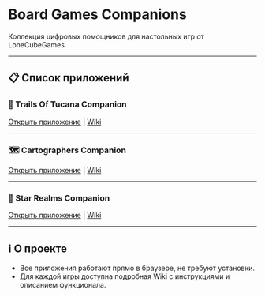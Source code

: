 # Board Games Companions

Коллекция цифровых помощников для настольных игр от LoneCubeGames.

---

## 📋 Список приложений

### 🎲 Trails Of Tucana Companion  
[Открыть приложение](https://lonecubegames.github.io/board-games-apps/trails-of-tucana-companion) | [Wiki](https://github.com/LoneCubeGames/board-games-apps/wiki/Trails-Of-Tucana-Companion)

---

### 🗺️ Cartographers Companion  
[Открыть приложение](https://lonecubegames.github.io/board-games-apps/сartographers-сompanion) | [Wiki](https://github.com/LoneCubeGames/board-games-apps/wiki/Cartographers-Companion)

---

### 🚀 Star Realms Companion  
[Открыть приложение](https://lonecubegames.github.io/board-games-apps/star-realms-companion) | [Wiki](https://github.com/LoneCubeGames/board-games-apps/wiki/Star-Realms-Companion)

---

## ℹ️ О проекте

- Все приложения работают прямо в браузере, не требуют установки.
- Для каждой игры доступна подробная Wiki с инструкциями и описанием функционала.


